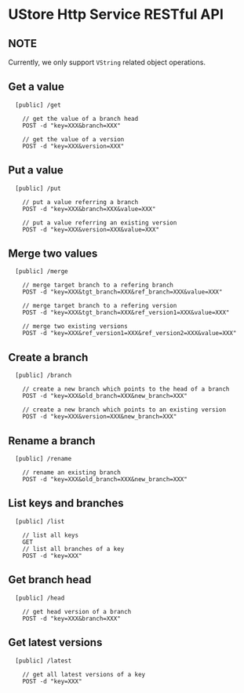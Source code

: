 # UStore Http Service RESTful API

## NOTE

Currently, we only support ``VString`` related object operations.

## <a name="get">Get a value</a>

```
  [public] /get

    // get the value of a branch head
    POST -d "key=XXX&branch=XXX"

    // get the value of a version
    POST -d "key=XXX&version=XXX"
```

## <a name="put">Put a value</a>

```
  [public] /put

    // put a value referring a branch
    POST -d "key=XXX&branch=XXX&value=XXX"

    // put a value referring an existing version
    POST -d "key=XXX&version=XXX&value=XXX"
```

## <a name="merge">Merge two values</a>

```
  [public] /merge

    // merge target branch to a refering branch
    POST -d "key=XXX&tgt_branch=XXX&ref_branch=XXX&value=XXX"

    // merge target branch to a refering version
    POST -d "key=XXX&tgt_branch=XXX&ref_version1=XXX&value=XXX"

    // merge two existing versions
    POST -d "key=XXX&ref_version1=XXX&ref_version2=XXX&value=XXX"
```

## <a name="branch">Create a branch</a>

```
  [public] /branch

    // create a new branch which points to the head of a branch
    POST -d "key=XXX&old_branch=XXX&new_branch=XXX"

    // create a new branch which points to an existing version
    POST -d "key=XXX&version=XXX&new_branch=XXX"
```

## <a name="rename">Rename a branch</a>

```
  [public] /rename

    // rename an existing branch
    POST -d "key=XXX&old_branch=XXX&new_branch=XXX"
```

## <a name="list">List keys and branches</a>

```
  [public] /list

    // list all keys
    GET
    // list all branches of a key
    POST -d "key=XXX"
```

## <a name="head">Get branch head</a>

```
  [public] /head

    // get head version of a branch
    POST -d "key=XXX&branch=XXX"
```

## <a name="latest">Get latest versions</a>

```
  [public] /latest

    // get all latest versions of a key
    POST -d "key=XXX"
```
